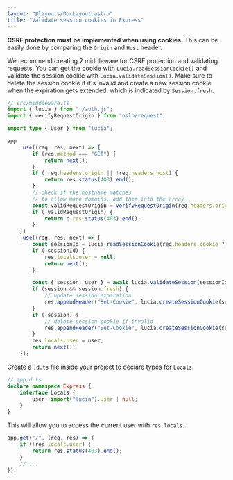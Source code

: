 ```yaml
---
layout: "@layouts/DocLayout.astro"
title: "Validate session cookies in Express"
---
```


**CSRF protection must be implemented when using cookies.** This can be easily done by comparing the `Origin` and `Host` header.

We recommend creating 2 middleware for CSRF protection and validating requests. You can get the cookie with `Lucia.readSessionCookie()` and validate the session cookie with `Lucia.validateSession()`. Make sure to delete the session cookie if it's invalid and create a new session cookie when the expiration gets extended, which is indicated by `Session.fresh`.

```ts
// src/middleware.ts
import { lucia } from "./auth.js";
import { verifyRequestOrigin } from "oslo/request";

import type { User } from "lucia";

app
	.use((req, res, next) => {
		if (req.method === "GET") {
			return next();
		}
		if (!req.headers.origin || !req.headers.host) {
			return res.status(403).end();
		}
		// check if the hostname matches
		// to allow more domains, add them into the array
		const validRequestOrigin = verifyRequestOrigin(req.headers.origin, [req.headers.host]);
		if (!validRequestOrigin) {
			return c.res.status(403).end();
		}
	})
	.use((req, res, next) => {
		const sessionId = lucia.readSessionCookie(req.headers.cookie ?? "");
		if (!sessionId) {
			res.locals.user = null;
			return next();
		}

		const { session, user } = await lucia.validateSession(sessionId);
		if (session && session.fresh) {
			// update session expiration
			res.appendHeader("Set-Cookie", lucia.createSessionCookie(session.id).serialize());
		}
		if (!session) {
			// delete session cookie if invalid
			res.appendHeader("Set-Cookie", lucia.createSessionCookie(session.id).serialize());
		}
		res.locals.user = user;
		return next();
	});
```

Create a `.d.ts` file inside your project to declare types for `Locals`.

```ts
// app.d.ts
declare namespace Express {
	interface Locals {
		user: import("lucia").User | null;
	}
}
```

This will allow you to access the current user with `res.locals`.

```ts
app.get("/", (req, res) => {
	if (!res.locals.user) {
		return res.status(403).end();
	}
	// ...
});
```
